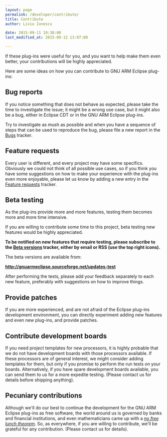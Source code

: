 ```yaml
---
layout: page
permalink: /developer/contribute/
title: Contribute
author: Liviu Ionescu

date: 2015-09-11 19:38:00
last_modified_at: 2015-09-12 13:07:00

---
```


If these plug-ins were useful for you, and you want to help make them even better, your contributions will be highly appreciated.

Here are some ideas on how you can contribute to GNU ARM Eclipse plug-ins:

## Bug reports

If you notice something that does not behave as expected, please take the time to investigate the issue; it might be a wrong use case, but it might also be a bug, either in Eclipse CDT or in the GNU ARM Eclipse plug-ins.

Try to investigate as mush as possible and when you have a sequence of steps that can be used to reproduce the bug, please file a new report in the [Bugs](https://sourceforge.net/p/gnuarmeclipse/bugs/) tracker.

## Feature requests

Every user is different, and every project may have some specifics. Obviously we could not think of all possible use cases, so if you think you have some suggestions on how to make your experience with the plug-ins even more enjoyable, please let us know by adding a new entry in the [Feature requests](https://sourceforge.net/p/gnuarmeclipse/feature-requests/) tracker.

## Beta testing

As the plug-ins provide more and more features, testing them becomes more and more time intensive.

If you are willing to contribute some time to this project, beta testing new features would be highly appreciated.

**To be notified on new features that require testing, please subscribe to the [Beta versions](https://sourceforge.net/p/gnuarmeclipse/beta-versions/) tracker, either by email or RSS (use the top right icons).**

The beta versions are available from:


  **http://gnuarmeclipse.sourceforge.net/updates-test**


After performing the tests, please add your feedback separately to each new feature, preferably with suggestions on how to improve things.

## Provide patches

If you are more experienced, and are not afraid of the Eclipse plug-ins development environment, you can directly experiment adding new features and even new plug-ins, and provide patches.

## Contribute development boards

If you need project templates for new processors, it is highly probable that we do not have development boards with those processors available. If these processors are of general interest, we might consider adding templates for them, but only if you promise to perform the run tests on your boards. Alternatively, if you have spare development boards available, you can send them to us for a more expedite testing. (Please contact us for details before shipping anything).

## Pecuniary contributions

Although we'll do our best to continue the development for the GNU ARM Eclipse plug-ins as free software, the world around us is governed by banks and financial institutions, and even mathematicians came up with a *[no free lunch theorem](https://en.wikipedia.org/wiki/No_free_lunch_theorem)*. So, as everywhere, if you are willing to contribute, we'll be grateful for any contribution. (Please contact us for details).
